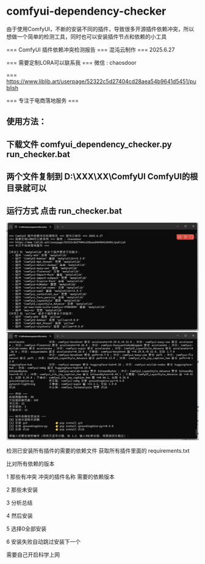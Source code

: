 # comfyui-dependency-checker

由于使用ComfyUI，不断的安装不同的插件，导致很多开源插件依赖冲突，所以想做一个简单的检测工具，同时也可以安装插件节点和依赖的小工具

=== ComfyUI 插件依赖冲突检测报告 === 混沌云制作 === 2025.6.27

=== 需要定制LORA可以联系我 === 微信 : chaosdoor

=== https://www.liblib.art/userpage/52322c5d27404cd28aea54b9641d5451/publish

=== 专注于电商落地服务 ===


使用方法：
-----------------------------------------------------------------
下载文件  comfyui_dependency_checker.py  run_checker.bat  
-----------------------------------------------------------------
两个文件复制到  D:\XXX\XX\ComfyUI   ComfyUI的根目录就可以
-----------------------------------------------------------------
运行方式 点击 run_checker.bat  
-----------------------------------------------------------------
![图片描述](https://github.com/chaoscloudcn/comfyui-dependency-checker/blob/main/20250630173445.png?raw=true)
![图片描述](https://github.com/chaoscloudcn/comfyui-dependency-checker/blob/main/20250630175059.png?raw=true)

检测已安装所有插件的需要的依赖文件
获取所有插件里面的 requirements.txt 

比对所有依赖的版本 

1 那些有冲突 冲突的插件名称 需要的依赖版本 

2 那些未安装

3 分析总结

4 然后安装

5 选择0全部安装

6 安装失败自动跳过安装下一个


需要自己开启科学上网




